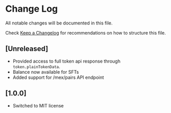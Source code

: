 # Change Log

All notable changes will be documented in this file.

Check [Keep a Changelog](http://keepachangelog.com/) for recommendations on how to structure this file.

## [Unreleased]
-   Provided access to full token api response through `token.plainTokenData`.
-   Balance now available for SFTs
-   Added support for /mex/pairs API endpoint

## [1.0.0]

-   Switched to MIT license